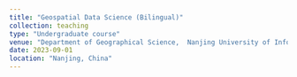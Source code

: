 ```yaml
---
title: "Geospatial Data Science (Bilingual)"
collection: teaching
type: "Undergraduate course"
venue: "Department of Geographical Science,  Nanjing University of Information Science and Technology"
date: 2023-09-01
location: "Nanjing, China"
---
```

